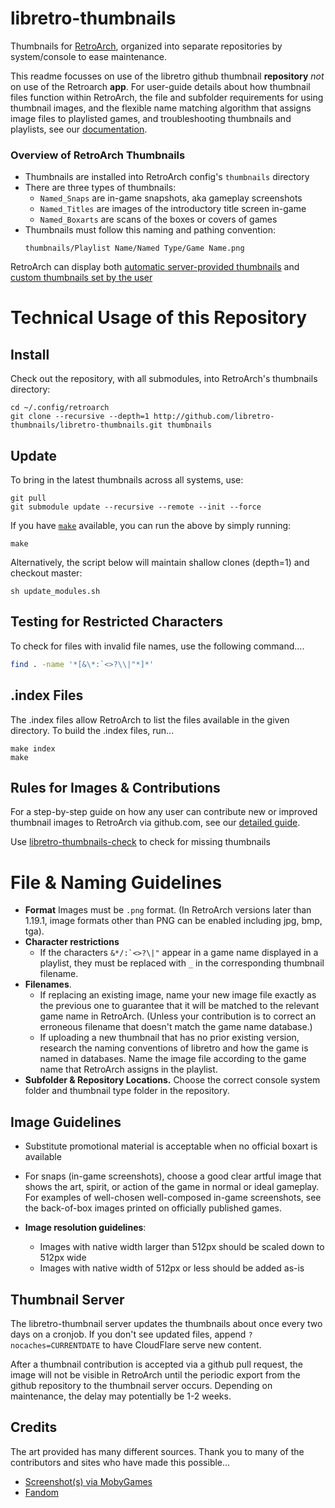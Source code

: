# libretro-thumbnails

Thumbnails for [RetroArch](http://retroarch.com), organized into separate repositories by system/console to ease maintenance.

This readme focusses on use of the libretro github thumbnail __repository__ _not_ on use of the Retroarch __app__. For user-guide details about how thumbnail files function within RetroArch, the file and subfolder requirements for using thumbnail images, and the flexible name matching algorithm that assigns image files to playlisted games, and troubleshooting thumbnails and playlists, see our [documentation](https://docs.libretro.com/guides/roms-playlists-thumbnails/#thumbnails).

### Overview of RetroArch Thumbnails

- Thumbnails are installed into RetroArch config's `thumbnails` directory
- There are three types of thumbnails:
  - `Named_Snaps` are in-game snapshots, aka gameplay screenshots
  - `Named_Titles` are images of the introductory title screen in-game
  - `Named_Boxarts` are scans of the boxes or covers of games
- Thumbnails must follow this naming and pathing convention:
    ```
    thumbnails/Playlist Name/Named Type/Game Name.png
    ```
RetroArch can display both [automatic server-provided thumbnails](https://docs.libretro.com/guides/roms-playlists-thumbnails/#thumbnails) and [custom thumbnails set by the user](https://docs.libretro.com/guides/roms-playlists-thumbnails/#custom-thumbnails) 
    
    
# Technical Usage of this Repository

## Install

Check out the repository, with all submodules, into RetroArch's thumbnails directory:

```
cd ~/.config/retroarch
git clone --recursive --depth=1 http://github.com/libretro-thumbnails/libretro-thumbnails.git thumbnails
```

## Update

To bring in the latest thumbnails across all systems, use:

```
git pull
git submodule update --recursive --remote --init --force
```

If you have [`make`](https://www.gnu.org/software/make/) available, you can run the above by simply running:

```
make
```

Alternatively, the script below will maintain shallow clones (depth=1) and checkout master:

```
sh update_modules.sh
```

## Testing for Restricted Characters

To check for files with invalid file names, use the following command....

``` bash
find . -name '*[&\*:`<>?\\|"*]*'
```

## .index Files

The .index files allow RetroArch to list the files available in the given directory. To build the .index files, run...

```
make index
make
```


## Rules for Images & Contributions

For a step-by-step guide on how any user can contribute new or improved thumbnail images to RetroArch via github.com, see our [detailed guide](https://docs.libretro.com/guides/roms-playlists-thumbnails/#contributing-thumbnails-how-to).

Use [libretro-thumbnails-check](https://github.com/RobLoach/libretro-thumbnails-check) to check for missing thumbnails

# File & Naming Guidelines

- __Format__ Images must be `.png` format. (In RetroArch versions later than 1.19.1, image formats other than PNG can be enabled including jpg, bmp, tga).
- __Character restrictions__
  - If the characters ``&*/:`<>?\|"`` appear in a game name displayed in a playlist, they must be replaced with `_` in the corresponding thumbnail filename.
- __Filenames__.
  - If replacing an existing image, name your new image file exactly as the previous one to guarantee that it will be matched to the relevant game name in RetroArch. (Unless your contribution is to correct an erroneous filename that doesn't match the game name database.)
  - If uploading a new thumbnail that has no prior existing version, research the naming conventions of libretro and how the game is named in databases. Name the image file according to the game name that RetroArch assigns in the playlist.
- __Subfolder & Repository Locations.__ Choose the correct console system folder and thumbnail type folder in the repository.

 
## Image Guidelines

- Substitute promotional material is acceptable when no official boxart is available

 - For snaps (in-game screenshots), choose a good clear artful image that shows the art, spirit, or action of the game in normal or ideal gameplay. For examples of well-chosen well-composed in-game screenshots, see the back-of-box images printed on officially published games.

- __Image resolution guidelines__:
  - Images with native width larger than 512px should be scaled down to 512px wide
  - Images with native width of 512px or less should be added as-is


## Thumbnail Server

The libretro-thumbnail server updates the thumbnails about once every two days on a cronjob. If you don't see updated files, append `?nocaches=CURRENTDATE` to have CloudFlare serve new content.

After a thumbnail contribution is accepted via a github pull request, the image will not be visible in RetroArch until the periodic export from the github repository to the thumbnail server occurs. Depending on maintenance, the delay may potentially be 1-2 weeks.


## Credits

The art provided has many different sources. Thank you to many of the contributors and sites who have made this possible...

- [Screenshot(s) via MobyGames](https://mobygames.com)
- [Fandom](https://www.fandom.com)
